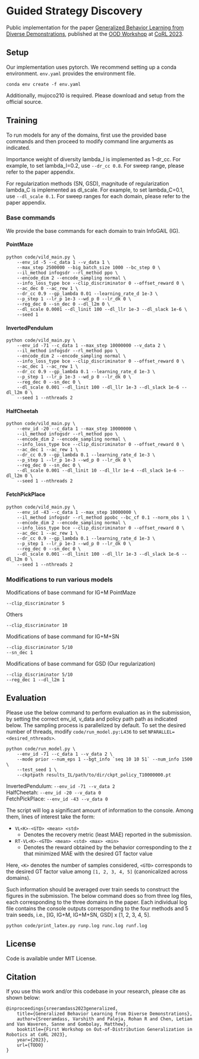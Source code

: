 # Guided Strategy Discovery

Public implementation for the paper [Generalized Behavior Learning from Diverse Demonstrations](TODO), published at the [OOD Workshop](https://sites.google.com/stanford.edu/corl2023ood/home?authuser=0) at [CoRL 2023](https://www.corl2023.org/).

## Setup

Our implementation uses pytorch. We recommend setting up a conda environment. `env.yaml` provides the environment file.

```
conda env create -f env.yaml
```

Additionally, mujoco210 is required. Please download and setup from the official source.

## Training

To run models for any of the domains, first use the provided base commands and then proceed to modify command line arguments as indicated.

Importance weight of diversity lambda_I is implemented as 1-dr_cc. For example, to set lambda_I=0.2, use `--dr_cc 0.8`. For sweep range, please refer to the paper appendix.

For regularization methods (SN, GSD), magnitude of regularization lambda_C is implemented as dl_scale. For example, to set lambda_C=0.1, use `--dl_scale 0.1`. For sweep ranges for each domain, please refer to the paper appendix.

### Base commands

We provide the base commands for each domain to train InfoGAIL (IG).

#### PointMaze
```
python code/vild_main.py \
    --env_id -5 --c_data 1 --v_data 1 \
    --max_step 2500000 --big_batch_size 1000 --bc_step 0 \
    --il_method infogsdr --rl_method ppo \
    --encode_dim 2 --encode_sampling normal \
    --info_loss_type bce --clip_discriminator 0 --offset_reward 0 \
    --ac_dec 0 --ac_rew 1 \
    --dr_cc 0.9 --gp_lambda 0.01 --learning_rate_d 1e-3 \
    --p_step 1 --lr_p 1e-3 --wd_p 0 --lr_dk 0 \
    --reg_dec 0 --sn_dec 0 --dl_l2m 0 \
    --dl_scale 0.0001 --dl_linit 100 --dl_llr 1e-3 --dl_slack 1e-6 \
    --seed 1
```

#### InvertedPendulum
```
python code/vild_main.py \
    --env_id -71 --c_data 1 --max_step 10000000 --v_data 2 \
    --il_method infogsdr --rl_method ppo \
    --encode_dim 2 --encode_sampling normal \
    --info_loss_type bce --clip_discriminator 0 --offset_reward 0 \
    --ac_dec 1 --ac_rew 1 \
    --dr_cc 0.9 --gp_lambda 0.1 --learning_rate_d 1e-3 \
    --p_step 1 --lr_p 1e-3 --wd_p 0 --lr_dk 0 \
    --reg_dec 0 --sn_dec 0 \
    --dl_scale 0.001 --dl_linit 100 --dl_llr 1e-3 --dl_slack 1e-6 --dl_l2m 0 \
    --seed 1 --nthreads 2
```

#### HalfCheetah
```
python code/vild_main.py \
    --env_id -20 --c_data 1 --max_step 10000000 \
    --il_method infogsdr --rl_method ppo \
    --encode_dim 2 --encode_sampling normal \
    --info_loss_type bce --clip_discriminator 0 --offset_reward 0 \
    --ac_dec 1 --ac_rew 1 \
    --dr_cc 0.9 --gp_lambda 0.1 --learning_rate_d 1e-3 \
    --p_step 1 --lr_p 1e-3 --wd_p 0 --lr_dk 0 \
    --reg_dec 0 --sn_dec 0 \
    --dl_scale 0.001 --dl_linit 10 --dl_llr 1e-4 --dl_slack 1e-6 --dl_l2m 0 \
    --seed 1 --nthreads 2
```

#### FetchPickPlace
```
python code/vild_main.py \
    --env_id -43 --c_data 1 --max_step 10000000 \
    --il_method infogsdr --rl_method ppobc --bc_cf 0.1 --norm_obs 1 \
    --encode_dim 2 --encode_sampling normal \
    --info_loss_type bce --clip_discriminator 0 --offset_reward 0 \
    --ac_dec 1 --ac_rew 1 \
    --dr_cc 0.9 --gp_lambda 0.1 --learning_rate_d 1e-3 \
    --p_step 1 --lr_p 1e-3 --wd_p 0 --lr_dk 0 \
    --reg_dec 0 --sn_dec 0 \
    --dl_scale 0.001 --dl_linit 100 --dl_llr 1e-3 --dl_slack 1e-6 --dl_l2m 0 \
    --seed 1 --nthreads 2
```

### Modifications to run various models

Modifications of base command for IG+M
PointMaze
```
--clip_discriminator 5
```
Others
```
--clip_discriminator 10
```

Modifications of base command for IG+M+SN
```
--clip_discriminator 5/10
--sn_dec 1
```

Modifications of base command for GSD (Our regularization)
```
--clip_discriminator 5/10
--reg_dec 1 --dl_l2m 1
```

## Evaluation

Please use the below command to perform evaluation as in the submission, by setting the correct env_id, v_data and policy path path as indicated below. The sampling process is parallelized by default. To set the desired number of threads, modify `code/run_model.py:L436` to set
`NPARALLEL=<desired_nthreads>`.

```
python code/run_model.py \
    --env_id -71 --c_data 1 --v_data 2 \
    --mode prior --num_eps 1 --bgt_info `seq 10 10 51` --num_info 1500 \
    --test_seed 1 \
    --ckptpath results_IL/path/to/dir/ckpt_policy_T10000000.pt
```
InvertedPendulum: `--env_id -71 --v_data 2`  
HalfCheetah: `--env_id -20 --v_data 0`  
FetchPickPlace: `--env_id -43 --v_data 0`  

The script will log a significant amount of information to the console. Among them, lines of interest take the form:
- `VL<K>-<GTD> <mean> <std>`
    - Denotes the recovery metric (least MAE) reported in the submission.
- `RT-VL<K>-<GTD> <mean> <std> <max> <min>`
    - Denotes the reward obtained by the behavior corresponding to the z that minimized MAE with the desired GT factor value

Here, `<K>` denotes the number of samples considered, `<GTD>` corresponds to the desired GT factor value among `[1, 2, 3, 4, 5]` (canonicalized across domains).

Such information should be averaged over train seeds to construct the figures in the submission. The below command does so from three log files, each corresponding to the three domains in the paper. Each individual log file contains the console outputs corresponding to the four methods and 5 train seeds, i.e., [IG, IG+M, IG+M+SN, GSD] x [1, 2, 3, 4, 5].

`python code/print_latex.py runp.log runc.log runf.log`

## License
Code is available under MIT License.

## Citation
If you use this work and/or this codebase in your research, please cite as shown below:

```
@inproceedings{sreeramdass2023generalized,
    title={Generalized Behavior Learning from Diverse Demonstrations},
    author={Sreeramdass, Varshith and Paleja, Rohan R and Chen, Letian and Van Waveren, Sanne and Gombolay, Matthew},
    booktitle={First Workshop on Out-of-Distribution Generalization in Robotics at CoRL 2023},
    year={2023},
    url={TODO}
}
```
